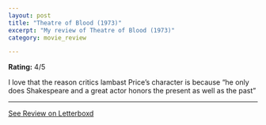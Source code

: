 ```yaml
---
layout: post
title: "Theatre of Blood (1973)"
excerpt: "My review of Theatre of Blood (1973)"
category: movie_review

---
```


**Rating:** 4/5

I love that the reason critics lambast Price’s character is because “he only does Shakespeare and a great actor honors the present as well as the past”

<hr>

[See Review on Letterboxd](https://boxd.it/1ogseh)
